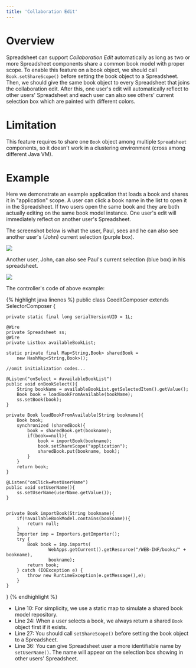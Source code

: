 ```yaml
---
title: 'Collaboration Edit'
---
```


# Overview

Spreadsheet can support *Collaboration Edit* automatically as long as
two or more Spreadsheet components share a common book model with proper
scope. To enable this feature on a book object, we should call
`Book.setShareScope()` before setting the book object to a Spreadsheet.
Then, we should give the same book object to every Spreadsheet that
joins the collaboration edit. After this, one user's edit will
automatically reflect to other users' Spreadsheet and each user can also
see others' current selection box which are painted with different
colors.


# Limitation
This feature requires to share one `Book` object among multiple `Spreadsheet` components, so it doesn't work in a clustering environment (cross among different Java VM).


# Example

Here we demonstrate an example application that loads a book and shares
it in "application" scope. A user can click a book name in the list to
open it in the Spreadsheet. If two users open the same book and they are
both actually editing on the same book model instance. One user's edit
will immediately reflect on another user's Spreadsheet.

The screenshot below is what the user, Paul, sees and he can also see
another user's (John) current selection (purple box). 

![]({{site.devref_image_folder}}/Essentials-feature-coedit-user1.png)

Another user, John, can also see Paul's current selection (blue box) in
his spreadsheet. 

![]({{site.devref_image_folder}}/Essentials-feature-coedit-user2.png)

The controller's code of above example:

{% highlight java linenos %}
public class CoeditComposer extends SelectorComposer<Component> {

    private static final long serialVersionUID = 1L;
    
    @Wire
    private Spreadsheet ss;
    @Wire
    private Listbox availableBookList;
    
    static private final Map<String,Book> sharedBook = 
        new HashMap<String,Book>();

    //omit initialization codes...

    @Listen("onSelect = #availableBookList")
    public void onBookSelect(){
        String bookName = availableBookList.getSelectedItem().getValue();
        Book book = loadBookFromAvailable(bookName);
        ss.setBook(book);
    }
    
    private Book loadBookFromAvailable(String bookname){
        Book book;
        synchronized (sharedBook){
            book = sharedBook.get(bookname);
            if(book==null){
                book = importBook(bookname);
                book.setShareScope("application");
                sharedBook.put(bookname, book);
            }
        }
        return book;
    }
    
    @Listen("onClick=#setUserName")
    public void setUserName(){
        ss.setUserName(userName.getValue());
    }
    
    
    private Book importBook(String bookname){
        if(!availableBookModel.contains(bookname)){
            return null;
        }
        Importer imp = Importers.getImporter();
        try {
            Book book = imp.imports(
                    WebApps.getCurrent().getResource("/WEB-INF/books/" + bookname),
                    bookname);
            return book;
        } catch (IOException e) {
            throw new RuntimeException(e.getMessage(),e);
        }
    }
}
{% endhighlight %}

  - Line 10: For simplicity, we use a static map to simulate a shared
    book model repository.
  - Line 24: When a user selects a book, we always return a shared
    `Book` object first if it exists.
  - Line 27: You should call `setShareScope()` before setting the book
    object to a Spreadsheet.
  - Line 36: You can give Spreadsheet user a more identifiable name by
    `setUserName()`. The name will appear on the selection box showing
    in other users' Spreadsheet.
